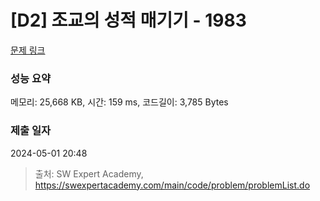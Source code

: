 # [D2] 조교의 성적 매기기 - 1983 

[문제 링크](https://swexpertacademy.com/main/code/problem/problemDetail.do?contestProbId=AV5PwGK6AcIDFAUq) 

### 성능 요약

메모리: 25,668 KB, 시간: 159 ms, 코드길이: 3,785 Bytes

### 제출 일자

2024-05-01 20:48



> 출처: SW Expert Academy, https://swexpertacademy.com/main/code/problem/problemList.do